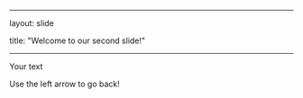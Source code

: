 

---

layout: slide
	
title: "Welcome to our second slide!"
	
---
	
Your text

Use the left arrow to go back!
